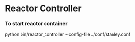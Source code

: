 Reactor Controller
===================

### To start reactor container
python bin/reactor_controller --config-file ../conf/stanley.conf
